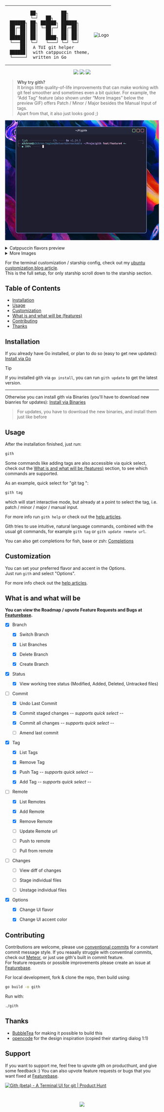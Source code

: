 <div align="center">
<table>
<tr>
<td>
<pre>
         ██┐         ██┐        
         └─┘   ██┐   ██│        
 ██████┐ ██┐ ██████┐ ██████┐    
 ██┌─██│ ██│ └─██┌─┘ ██┌─██│    
 ██│ ██│ ██│   ██│   ██│ ██│    
 ██████│ ██│   ████┐ ██│ ██│    
 └───██│ └─┘   └───┘ └─┘ └─┘    
     ██│  A TUI git helper      
 ██████│  with catppuccin theme,
 └─────┘  written in Go         
</pre>
</td>
<td>
<img src="https://raw.githubusercontent.com/catppuccin/catppuccin/main/assets/logos/exports/1544x1544_circle.png" width="100" alt="Logo"/>
</td>
</tr>
</table>
</div>

<p align="center">
	<a href="https://github.com/a3chron/gith/releases/latest"><img src="https://img.shields.io/github/v/release/a3chron/gith?colorA=363a4f&colorB=b7bdf8&style=for-the-badge"></a>
	<a href="https://github.com/a3chron/gith/issues"><img src="https://img.shields.io/github/issues/a3chron/gith?colorA=363a4f&colorB=f5a97f&style=for-the-badge"></a>
	<a href="https://github.com/a3chron/gith/actions/workflows/lint.yaml"><img src="https://img.shields.io/github/check-runs/a3chron/gith/main?colorA=363a4f&colorB=a6da95&style=for-the-badge"></a>
</p>

> **Why try gith?**  
> It brings little quality-of-life improvements that can make
> working with git feel smoother and sometimes even a bit quicker.
> For example, the “Add Tag” feature (also shown under “More Images” below the preview GIF)
> offers Patch / Minor / Major besides the Manual Input of tags.  
> Apart from that, it also just looks good ;)

![](/assets/peek-usage-preview.gif)

<details>
<summary>Catppuccin flavors preview</summary>

![](/assets/preview-flavors.webp)

</details>

<details>
<summary>More Images</summary>

![](/assets/preview-actions.png)
![](/assets/preview-status.png)
![](/assets/preview-add-tag.png)

</details>

For the terminal customization / starship config, check out my [ubuntu customization blog article](https://a3chron.vercel.app/blog/ubuntu-setup).  
This is the full setup, for only starship scroll down to the starship section.

## Table of Contents

- [Installation](#installation)
- [Usage](#usage)
- [Customization](#customization)
- [What is and what will be (features)](#what-is-and-what-will-be)
- [Contributing](#contributing)
- [Thanks](#thanks)

## Installation

If you already have Go installed, or plan to do so (easy to get new updates):
[Install via Go](https://gith.featurebase.app/help/articles/6375101-installation-via-go)

> [!TIP]
> If you installed gith via `go install`, you can run `gith update` to get the latest version.

---

Otherwise you can install gith via Binaries (you'll have to download new bianries for updates):
[Install via Binaries](https://gith.featurebase.app/help/articles/2452108-installation-via-binaries)

> For updates, you have to download the new binaries, and install them just like before

## Usage

After the installation finished, just run:

```bash
gith
```

Some commands like adding tags are also accessible via quick select,
check out the [What is and what will be (features)](#what-is-and-what-will-be) section,
to see which commands are supported.

As an example, quick select for "git tag <tag>":

```bash
gith tag
```

which will start interactive mode, but already at a point to select the tag, i.e. patch / minor / major / manual input.

For more info run `gith help` or check out the [help articles](https://gith.featurebase.app/help).

Gith tries to use intuitive, natural language commands,
combined with the usual git commands, for example `gith tag` or `gith update remote url`.

You can also get completions for fish, base or zsh: [Completions](https://gith.featurebase.app/help/articles/8096273)

## Customization

You can set your preferred flavor and accent in the Options.  
Just run `gith` and select "Options".

For more info check out the [help articles](https://gith.featurebase.app/help).

## What is and what will be

**You can view the Roadmap / upvote Feature Requests and Bugs at [Featurebase](https://gith.featurebase.app/).**

- [x] Branch

  - [x] Switch Branch

  - [x] List Branches

  - [x] Delete Branch

  - [x] Create Branch

- [x] Status

  - [x] View working tree status (Modified, Added, Deleted, Untracked files)

- [ ] Commit

  - [x] Undo Last Commit

  - [x] Commit staged changes _-- supports quick select --_

  - [x] Commit all changes _-- supports quick select --_

  - [ ] Amend last commit

- [x] Tag

  - [x] List Tags

  - [x] Remove Tag

  - [x] Push Tag _-- supports quick select --_

  - [x] Add Tag _-- supports quick select --_

- [ ] Remote

  - [x] List Remotes

  - [x] Add Remote

  - [x] Remove Remote

  - [ ] Update Remote url

  - [ ] Push to remote

  - [ ] Pull from remote

- [ ] Changes

  - [ ] View diff of changes

  - [ ] Stage individual files

  - [ ] Unstage individual files

- [x] Options

  - [x] Change UI flavor

  - [x] Change UI accent color

## Contributing

Contributions are welcome, please use [conventional commits](https://www.conventionalcommits.org/) for a constant commit message style.
If you reaaally struggle with conventinal commits, check out [Meteor](https://github.com/stefanlogue/meteor), or just use gith's built in commit feature.  
For feature requests or possible improvements please create an issue at [Featurebase](https://gith.featurebase.app/).

For local development, fork & clone the repo, then build using:

```bash
go build -o gith
```

Run with:

```bash
./gith
```

## Thanks

- [BubbleTea](https://github.com/charmbracelet/bubbletea) for making it possible to build this
- [opencode](https://github.com/opencode-ai/opencode) for the design inspiration (copied their starting dialog 1:1)

## Support

If you want to support me, feel free to upvote gith on producthunt, and give some feedback :)
You can also upvote feature requests or bugs that you want fixed at [Featurebase](https://gith.featurebase.app/).

<a href="https://www.producthunt.com/products/gith?embed=true&utm_source=badge-featured&utm_medium=badge&utm_source=badge-gith&#0045;beta" target="_blank"><img src="https://api.producthunt.com/widgets/embed-image/v1/featured.svg?post_id=1004160&theme=neutral&t=1754987210952" alt="Gith&#0032;&#0040;beta&#0041; - A&#0032;Terminal&#0032;UI&#0032;for&#0032;git | Product Hunt" style="width: 250px; height: 54px;" width="250" height="54" /></a>

<br />

<p align="center">
 <a href="https://github.com/a3chron/gith/LICENSE"><img src="https://img.shields.io/github/license/a3chron/gith?colorA=363a4f&colorB=b7bdf8&style=for-the-badge"></a>
</p>
